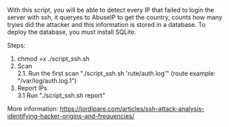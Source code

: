 With this script, you will be able to detect every IP that failed to login the server with ssh, it queryes to AbuseIP to get the country, counts how many tryies did the attacker and this information is stored in a database.
To deploy the database, you must install SQLite.

Steps:
1. chmod +x ./script_ssh.sh
2. Scan
   <br>2.1. Run the first scan "./script_ssh.sh 'rute/auth.log'" (route example: "/var/log/auth.log.1")
3. Report IPs
   <br>3.1 Run "./script_ssh.sh report"

More information: https://jordipare.com/articles/ssh-attack-analysis-identifying-hacker-origins-and-frequencies/
